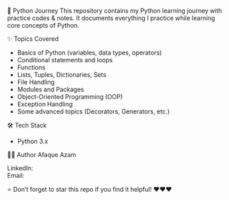 🚀 Python Journey
This repository contains my Python learning journey with practice codes & notes.
It documents everything I practice while learning core concepts of Python.

✨ Topics Covered
- Basics of Python (variables, data types, operators)
- Conditional statements and loops
- Functions
- Lists, Tuples, Dictionaries, Sets
- File Handling
- Modules and Packages
- Object-Oriented Programming (OOP)
- Exception Handling
- Some advanced topics (Decorators, Generators, etc.)

🛠️ Tech Stack
- Python 3.x

👨‍💻 Author
Afaque Azam

LinkedIn:  
Email:  

⭐ Don’t forget to star this repo if you find it helpful! ❤️❤️❤️
